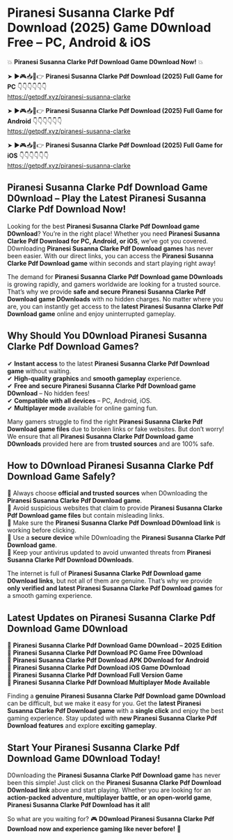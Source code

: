 # Piranesi Susanna Clarke Pdf Download (2025) Game D0wnload Free – PC, Android & iOS

💥 **Piranesi Susanna Clarke Pdf Download Game D0wnload Now!** 💥  

➤ ►🎮📥📱👉 **Piranesi Susanna Clarke Pdf Download (2025) Full Game for PC** 👇👇👇👇👇👇  
https://getpdf.xyz/piranesi-susanna-clarke  

➤ ►🎮📥📱👉 **Piranesi Susanna Clarke Pdf Download (2025) Full Game for Android** 👇👇👇👇👇👇  
https://getpdf.xyz/piranesi-susanna-clarke  

➤ ►🎮📥📱👉 **Piranesi Susanna Clarke Pdf Download (2025) Full Game for iOS** 👇👇👇👇👇👇  
https://getpdf.xyz/piranesi-susanna-clarke  

## Piranesi Susanna Clarke Pdf Download Game D0wnload – Play the Latest Piranesi Susanna Clarke Pdf Download Now!

Looking for the best **Piranesi Susanna Clarke Pdf Download game D0wnload**? You’re in the right place! Whether you need **Piranesi Susanna Clarke Pdf Download for PC, Android, or iOS**, we’ve got you covered. D0wnloading **Piranesi Susanna Clarke Pdf Download games** has never been easier. With our direct links, you can access the **Piranesi Susanna Clarke Pdf Download game** within seconds and start playing right away!  

The demand for **Piranesi Susanna Clarke Pdf Download game D0wnloads** is growing rapidly, and gamers worldwide are looking for a trusted source. That’s why we provide **safe and secure Piranesi Susanna Clarke Pdf Download game D0wnloads** with no hidden charges. No matter where you are, you can instantly get access to the **latest Piranesi Susanna Clarke Pdf Download game** online and enjoy uninterrupted gameplay.  

## **Why Should You D0wnload Piranesi Susanna Clarke Pdf Download Games?**  

✔ **Instant access** to the latest **Piranesi Susanna Clarke Pdf Download game** without waiting.  
✔ **High-quality graphics** and **smooth gameplay** experience.  
✔ **Free and secure Piranesi Susanna Clarke Pdf Download game D0wnload** – No hidden fees!  
✔ **Compatible with all devices** – PC, Android, iOS.  
✔ **Multiplayer mode** available for online gaming fun.  

Many gamers struggle to find the right **Piranesi Susanna Clarke Pdf Download game files** due to broken links or fake websites. But don’t worry! We ensure that all **Piranesi Susanna Clarke Pdf Download game D0wnloads** provided here are from **trusted sources** and are 100% safe.  

## **How to D0wnload Piranesi Susanna Clarke Pdf Download Game Safely?**  

📌 Always choose **official and trusted sources** when D0wnloading the **Piranesi Susanna Clarke Pdf Download game**.  
📌 Avoid suspicious websites that claim to provide **Piranesi Susanna Clarke Pdf Download game files** but contain misleading links.  
📌 Make sure the **Piranesi Susanna Clarke Pdf Download D0wnload link** is working before clicking.  
📌 Use a **secure device** while D0wnloading the **Piranesi Susanna Clarke Pdf Download game**.  
📌 Keep your antivirus updated to avoid unwanted threats from **Piranesi Susanna Clarke Pdf Download D0wnloads**.  

The internet is full of **Piranesi Susanna Clarke Pdf Download game D0wnload links**, but not all of them are genuine. That’s why we provide **only verified and latest Piranesi Susanna Clarke Pdf Download games** for a smooth gaming experience.  

## **Latest Updates on Piranesi Susanna Clarke Pdf Download Game D0wnload**  

🔹 **Piranesi Susanna Clarke Pdf Download Game D0wnload – 2025 Edition**  
🔹 **Piranesi Susanna Clarke Pdf Download PC Game Free D0wnload**  
🔹 **Piranesi Susanna Clarke Pdf Download APK D0wnload for Android**  
🔹 **Piranesi Susanna Clarke Pdf Download iOS Game D0wnload**  
🔹 **Piranesi Susanna Clarke Pdf Download Full Version Game**  
🔹 **Piranesi Susanna Clarke Pdf Download Multiplayer Mode Available**  

Finding a **genuine Piranesi Susanna Clarke Pdf Download game D0wnload** can be difficult, but we make it easy for you. Get the **latest Piranesi Susanna Clarke Pdf Download game** with a **single click** and enjoy the best gaming experience. Stay updated with **new Piranesi Susanna Clarke Pdf Download features** and explore **exciting gameplay**.  

## **Start Your Piranesi Susanna Clarke Pdf Download Game D0wnload Today!**  

D0wnloading the **Piranesi Susanna Clarke Pdf Download game** has never been this simple! Just click on the **Piranesi Susanna Clarke Pdf Download D0wnload link** above and start playing. Whether you are looking for an **action-packed adventure, multiplayer battle, or an open-world game**, **Piranesi Susanna Clarke Pdf Download has it all!**  

So what are you waiting for? 🎮 **D0wnload Piranesi Susanna Clarke Pdf Download now and experience gaming like never before!** 🚀  